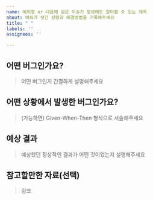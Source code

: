 ```yaml
---
name: 예외명 or 다음에 같은 이슈가 발생해도 알아볼 수 있는 제목
about: 예외가 생긴 상황과 해결방법을 기록해주세요
title: " "
labels: ''
assignees: ''

---
```


## 어떤 버그인가요?
> 어떤 버그인지 간결하게 설명해주세요

## 어떤 상황에서 발생한 버그인가요?
> (가능하면) Given-When-Then 형식으로 서술해주세요

## 예상 결과
> 예상했던 정상적인 결과가 어떤 것이었는지 설명해주세요

## 참고할만한 자료(선택)
> 링크
